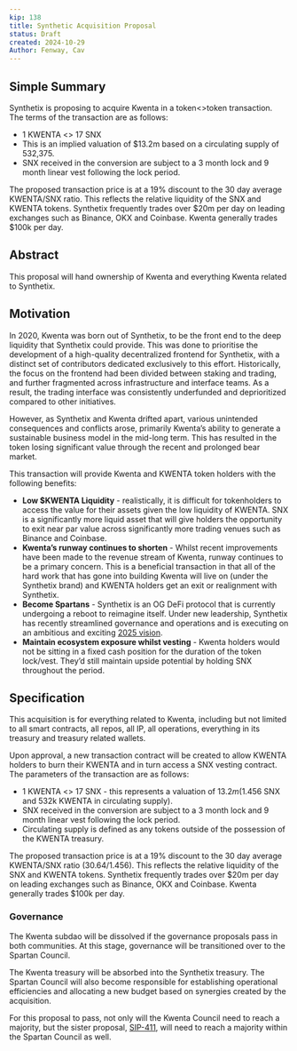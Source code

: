 ```yaml
---
kip: 138
title: Synthetic Acquisition Proposal
status: Draft
created: 2024-10-29
Author: Fenway, Cav
---
```


## Simple Summary
Synthetix is proposing to acquire Kwenta in a token<>token transaction. The terms of the transaction are as follows:
- 1 KWENTA <> 17 SNX
- This is an implied valuation of $13.2m based on a circulating supply of 532,375.
- SNX received in the conversion are subject to a 3 month lock and 9 month linear vest following the lock period.

The proposed transaction price is at a 19% discount to the 30 day average KWENTA/SNX ratio. This reflects the relative liquidity of the SNX and KWENTA tokens. Synthetix frequently trades over $20m per day on leading exchanges such as Binance, OKX and Coinbase. Kwenta generally trades $100k per day. 

## Abstract
This proposal will hand ownership of Kwenta and everything Kwenta related to Synthetix. 

## Motivation
In 2020, Kwenta was born out of Synthetix, to be the front end to the deep liquidity that Synthetix could provide. This was done to prioritise the development of a high-quality decentralized frontend for Synthetix, with a distinct set of contributors dedicated exclusively to this effort. Historically, the focus on the frontend had been divided between staking and trading, and further fragmented across infrastructure and interface teams. As a result, the trading interface was consistently underfunded and deprioritized compared to other initiatives.

However, as Synthetix and Kwenta drifted apart, various unintended consequences and conflicts arose, primarily Kwenta’s ability to generate a sustainable business model in the mid-long term. This has resulted in the token losing significant value through the recent and prolonged bear market.

This transaction will provide Kwenta and KWENTA token holders with the following benefits:
- **Low $KWENTA Liquidity** - realistically, it is difficult for tokenholders to access the value for their assets given the low liquidity of KWENTA. SNX is a significantly more liquid asset that will give holders the opportunity to exit near par value across significantly more trading venues such as Binance and Coinbase.
- **Kwenta’s runway continues to shorten** - Whilst recent improvements have been made to the revenue stream of Kwenta, runway continues to be a primary concern. This is a beneficial transaction in that all of the hard work that has gone into building Kwenta will live on (under the Synthetix brand) and KWENTA holders get an exit or realignment with Synthetix.
- **Become Spartans** - Synthetix is an OG DeFi protocol that is currently undergoing a reboot to reimagine itself. Under new leadership, Synthetix has recently streamlined governance and operations and is executing on an ambitious and exciting [2025 vision](https://mirror.xyz/0xF0Ab6151b0705790378b4c3504918a85c5E39246/DEuFmBrXyjaxe7CFFhzrotdyZFsG9xnFpLd2t3TFAro).
- **Maintain ecosystem exposure whilst vesting** - Kwenta holders would not be sitting in a fixed cash position for the duration of the token lock/vest. They’d still maintain upside potential by holding SNX throughout the period. 

## Specification
This acquisition is for everything related to Kwenta, including but not limited to all smart contracts, all repos, all IP, all operations, everything in its treasury and treasury related wallets. 

Upon approval, a new transaction contract will be created to allow KWENTA holders to burn their KWENTA and in turn access a SNX vesting contract. The parameters of the transaction are as follows:
- 1 KWENTA <> 17 SNX - this represents a valuation of $13.2m ($1.456 SNX and 532k KWENTA in circulating supply).
- SNX received in the conversion are subject to a 3 month lock and 9 month linear vest following the lock period.
- Circulating supply is defined as any tokens outside of the possession of the KWENTA treasury.

The proposed transaction price is at a 19% discount to the 30 day average KWENTA/SNX ratio ($30.64/$1.456). This reflects the relative liquidity of the SNX and KWENTA tokens. Synthetix frequently trades over $20m per day on leading exchanges such as Binance, OKX and Coinbase. Kwenta generally trades $100k per day. 

### Governance
The Kwenta subdao will be dissolved if the governance proposals pass in both communities. At this stage, governance will be transitioned over to the Spartan Council.

The Kwenta treasury will be absorbed into the Synthetix treasury. The Spartan Council will also become responsible for establishing operational efficiencies and allocating a new budget based on synergies created by the acquisition. 

For this proposal to pass, not only will the Kwenta Council need to reach a majority, but the sister proposal, [SIP-411](https://sips.synthetix.io/sips/sip-411/), will need to reach a majority within the Spartan Council as well. 
